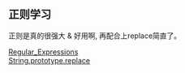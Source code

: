 ## 正则学习
正则是真的很强大 & 好用啊, 再配合上replace简直了。

[Regular_Expressions](https://developer.mozilla.org/en/docs/Web/JavaScript/Guide/Regular_Expressions)    
[String.prototype.replace](https://developer.mozilla.org/en-US/docs/Web/JavaScript/Reference/Global_Objects/String/replace#Specifying_a_string_as_a_parameter)